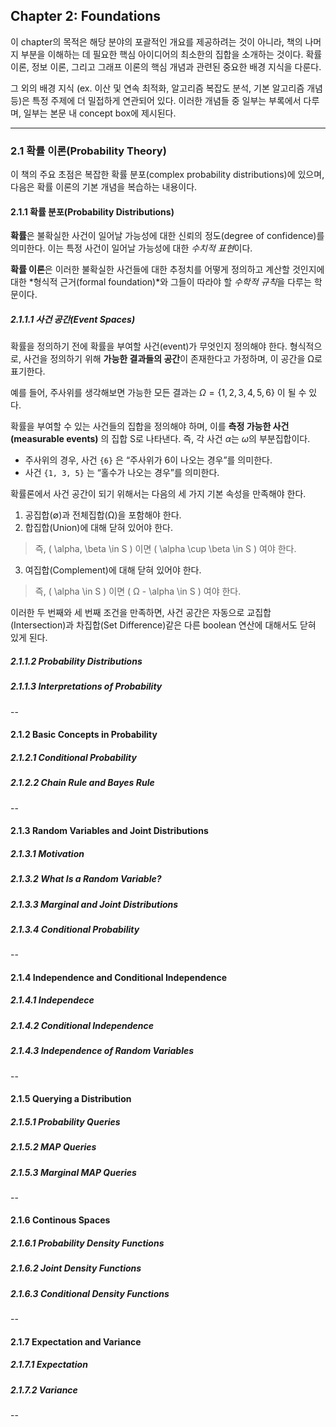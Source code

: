 ## Chapter 2: Foundations
이 chapter의 목적은 해당 분야의 포괄적인 개요를 제공하려는 것이 아니라,
책의 나머지 부분을 이해하는 데 필요한 핵심 아이디어의 최소한의 집합을 소개하는 것이다.
확률 이론, 정보 이론, 그리고 그래프 이론의 핵심 개념과 관련된 중요한 배경 지식을 다룬다.

그 외의 배경 지식 (ex. 이산 및 연속 최적화, 알고리즘 복잡도 분석, 기본 알고리즘 개념 등)은 특정 주제에 더 밀접하게 연관되어 있다. 이러한 개념들 중 일부는 부록에서 다루며, 일부는 본문 내 concept box에 제시된다.

----

### 2.1 확률 이론(Probability Theory)
이 책의 주요 초점은 복잡한 확률 분포(complex probability distributions)에 있으며, 다음은 확률 이론의 기본 개념을 복습하는 내용이다.

#### 2.1.1 확률 분포(Probability Distributions)
**확률**은 불확실한 사건이 일어날 가능성에 대한 신뢰의 정도(degree of confidence)를 의미한다.
이는 특정 사건이 일어날 가능성에 대한 *수치적 표현*이다.

**확률 이론**은 이러한 불확실한 사건들에 대한 추정치를 어떻게 정의하고 계산할 것인지에 대한 *형식적 근거(formal foundation)*와 그들이 따라야 할 *수학적 규칙*을 다루는 학문이다.

##### 2.1.1.1 사건 공간(Event Spaces)
확률을 정의하기 전에 확률을 부여할 사건(event)가 무엇인지 정의해야 한다.
형식적으로, 사건을 정의하기 위해 **가능한 결과들의 공간**이 존재한다고 가정하며, 이 공간을 Ω로 표기한다.  

예를 들어, 주사위를 생각해보면 가능한 모든 결과는 $Ω = \{1, 2, 3, 4, 5, 6\}$ 이 될 수 있다.  

확률을 부여할 수 있는 사건들의 집합을 정의해야 하며, 이를 **측정 가능한 사건(measurable events)** 의 집합 S로 나타낸다. 
즉, 각 사건 $\alpha$는 $\omega$의 부분집합이다.
- 주사위의 경우, 사건 `{6}` 은 “주사위가 6이 나오는 경우”를 의미한다.  
- 사건 `{1, 3, 5}` 는 “홀수가 나오는 경우”를 의미한다.  

확률론에서 사건 공간이 되기 위해서는 다음의 세 가지 기본 속성을 만족해야 한다.
1. 공집합(∅)과 전체집합(Ω)을 포함해야 한다.  
2. 합집합(Union)에 대해 닫혀 있어야 한다.  
> 즉, \( \alpha, \beta \in S \) 이면 \( \alpha \cup \beta \in S \) 여야 한다.  
3. 여집합(Complement)에 대해 닫혀 있어야 한다.  
> 즉, \( \alpha \in S \) 이면 \( Ω - \alpha \in S \) 여야 한다.

이러한 두 번째와 세 번째 조건을 만족하면, 사건 공간은 자동으로 교집합(Intersection)과 차집합(Set Difference)같은 다른 boolean 연산에 대해서도 닫혀 있게 된다.

##### 2.1.1.2 Probability Distributions
##### 2.1.1.3 Interpretations of Probability

--

#### 2.1.2 Basic Concepts in Probability
##### 2.1.2.1 Conditional Probability
##### 2.1.2.2 Chain Rule and Bayes Rule

--

#### 2.1.3 Random Variables and Joint Distributions
##### 2.1.3.1 Motivation
##### 2.1.3.2 What Is a Random Variable?
##### 2.1.3.3 Marginal and Joint Distributions
##### 2.1.3.4 Conditional Probability

--

#### 2.1.4 Independence and Conditional Independence
##### 2.1.4.1 Independece
##### 2.1.4.2 Conditional Independence
##### 2.1.4.3 Independence of Random Variables

--

#### 2.1.5 Querying a Distribution
##### 2.1.5.1 Probability Queries
##### 2.1.5.2 MAP Queries
##### 2.1.5.3 Marginal MAP Queries

--

#### 2.1.6 Continous Spaces
##### 2.1.6.1 Probability Density Functions
##### 2.1.6.2 Joint Density Functions
##### 2.1.6.3 Conditional Density Functions

--

#### 2.1.7 Expectation and Variance
##### 2.1.7.1 Expectation
##### 2.1.7.2 Variance

--